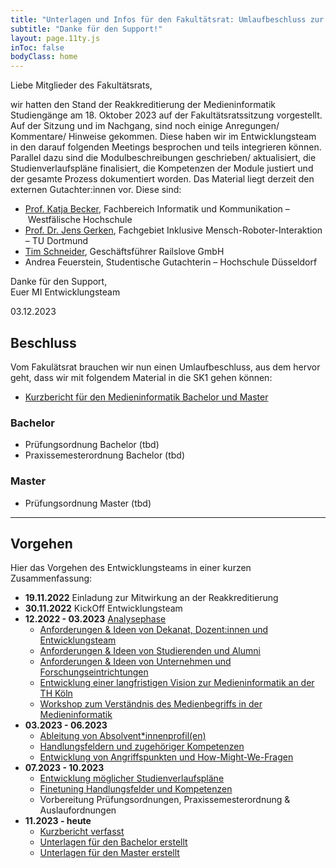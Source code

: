 ```yaml
---
title: "Unterlagen und Infos für den Fakultätsrat: Umlaufbeschluss zur Freigabe der Unterlagen für die SK1"
subtitle: "Danke für den Support!"
layout: page.11ty.js
inToc: false
bodyClass: home
---
```


Liebe Mitglieder des Fakultätsrats,

wir hatten den Stand der Reakkreditierung der Medieninformatik Studiengänge am 18. Oktober 2023 auf der Fakultätsratssitzung vorgestellt. Auf der Sitzung und im Nachgang, sind noch einige Anregungen/ Kommentare/ Hinweise gekommen. Diese haben wir im Entwicklungsteam in den darauf folgenden Meetings besprochen und teils integrieren können. Parallel dazu sind die Modulbeschreibungen geschrieben/ aktualisiert, die Studienverlaufspläne finalisiert, die Kompetenzen der Module justiert und der gesamte Prozess dokumentiert worden. Das Material liegt derzeit den externen Gutachter:innen vor. Diese sind:

- [Prof. Katja Becker](https://www.w-hs.de/service/informationen-zur-person/person/becker/), Fachbereich Informatik und Kommunikation – Westfälische Hochschule
- [Prof. Dr. Jens Gerken](https://reha.tu-dortmund.de/nachrichtendetail/die-fakultaet-rehabilitationswissenschaften-begruesst-zum-1-juli-2023-herrn-prof-dr-jens-gerken-am-neuen-fachgebiet-inklusive-mensch-roboter-interaktion-32897/), Fachgebiet Inklusive Mensch-Roboter-Interaktion – TU Dortmund
- [Tim Schneider](http://tim.sc/hneider/), Geschäftsführer Railslove GmbH
- Andrea Feuerstein, Studentische Gutachterin – Hochschule Düsseldorf

Danke für den Support,  
Euer MI Entwicklungsteam  

03.12.2023

## Beschluss
Vom Fakulätsrat brauchen wir nun einen Umlaufbeschluss, aus dem hervor geht, dass wir mit folgendem Material in die SK1 gehen können: 

- [Kurzbericht für den Medieninformatik Bachelor und Master](../kurzbericht/)

### Bachelor
<snippet type="toc" id="table-of-content-bachelor" search="bachelor-for-fakrat"></snippet>
- Prüfungsordnung Bachelor (tbd)
- Praxissemesterordnung Bachelor (tbd)

### Master
<snippet type="toc" id="table-of-content-bachelor" search="master-for-fakrat"></snippet>
- Prüfungsordnung Master (tbd)

---

## Vorgehen

Hier das Vorgehen des Entwicklungsteams in einer kurzen Zusammenfassung:

- **19.11.2022** Einladung zur Mitwirkung an der Reakkreditierung
- **30.11.2022** KickOff Entwicklungsteam
- **12.2022 - 03.2023** [Analysephase](/insights/)
  - [Anforderungen & Ideen von Dekanat, Dozent:innen und Entwicklungsteam](/kurzbericht/#einbeziehung-weiterer-stakeholder)
  - [Anforderungen & Ideen von Studierenden und Alumni ](/kurzbericht/#studentische-beteiligung)
  - [Anforderungen & Ideen von Unternehmen und Forschungseintrichtungen](/kurzbericht/#externe-expertise)
  - [Entwicklung einer langfristigen Vision zur Medieninformatik an der TH Köln](/visions-workshop/)
  - [Workshop zum  Verständnis des Medienbegriffs in der Medieninformatik](/medien-workshop/)
- **03.2023 - 06.2023**
  - [Ableitung von Absolvent\*innenprofil(en)](/kurzbericht/#absolvent-innenprofile)
  - [Handlungsfeldern und zugehöriger Kompetenzen](/kurzbericht/#handlungsfelder)
  - [Entwicklung von Angriffspunkten und How-Might-We-Fragen ](/how-might-we/)
- **07.2023 - 10.2023**  
  - [Entwicklung möglicher Studienverlaufspläne](https://miro.com/app/board/uXjVPMiDTf4=/?moveToWidget=3458764554605293484&cot=14)
  - [Finetuning Handlungsfelder und Kompetenzen](/kurzbericht/#handlungsfelder)
  - Vorbereitung Prüfungsordnungen, Praxissemesterordnung & Auslaufordnungen
- **11.2023 - heute**
    - [Kurzbericht verfasst](/kurzbericht)
    - [Unterlagen für den Bachelor erstellt](/medieninformatik-bachelor)
    - [Unterlagen für den Master erstellt](/medieninformatik-master)